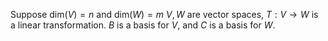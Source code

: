 Suppose $\mathrm{dim}(V)=n$ and $\mathrm{dim}(W)=m$
$V, W$ are vector spaces, $T:V\rightarrow W$ is a linear transformation.
$B$ is a basis for $V$, and $C$ is a basis for $W$.




